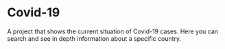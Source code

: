 # Covid-19
 A project that shows the current situation of Covid-19 cases. Here you can search and see in depth information about a specific country.
